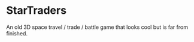# StarTraders
An old 3D space travel / trade / battle game that looks cool but is far from finished.
